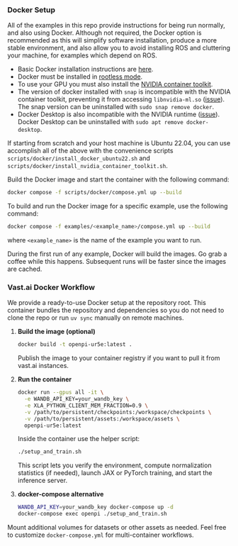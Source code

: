 ### Docker Setup

All of the examples in this repo provide instructions for being run normally, and also using Docker. Although not required, the Docker option is recommended as this will simplify software installation, produce a more stable environment, and also allow you to avoid installing ROS and cluttering your machine, for examples which depend on ROS.

- Basic Docker installation instructions are [here](https://docs.docker.com/engine/install/).
- Docker must be installed in [rootless mode](https://docs.docker.com/engine/security/rootless/).
- To use your GPU you must also install the [NVIDIA container toolkit](https://docs.nvidia.com/datacenter/cloud-native/container-toolkit/latest/install-guide.html).
- The version of docker installed with `snap` is incompatible with the NVIDIA container toolkit, preventing it from accessing `libnvidia-ml.so` ([issue](https://github.com/NVIDIA/nvidia-container-toolkit/issues/154)). The snap version can be uninstalled with `sudo snap remove docker`.
- Docker Desktop is also incompatible with the NVIDIA runtime ([issue](https://github.com/NVIDIA/nvidia-container-toolkit/issues/229)). Docker Desktop can be uninstalled with `sudo apt remove docker-desktop`.


If starting from scratch and your host machine is Ubuntu 22.04, you can use accomplish all of the above with the convenience scripts `scripts/docker/install_docker_ubuntu22.sh` and `scripts/docker/install_nvidia_container_toolkit.sh`.

Build the Docker image and start the container with the following command:
```bash
docker compose -f scripts/docker/compose.yml up --build
```

To build and run the Docker image for a specific example, use the following command:
```bash
docker compose -f examples/<example_name>/compose.yml up --build
```
where `<example_name>` is the name of the example you want to run.

During the first run of any example, Docker will build the images. Go grab a coffee while this happens. Subsequent runs will be faster since the images are cached.

### Vast.ai Docker Workflow

We provide a ready-to-use Docker setup at the repository root. This container bundles the repository and dependencies so you do not need to clone the repo or run `uv sync` manually on remote machines.

1. **Build the image (optional)**
   ```bash
   docker build -t openpi-ur5e:latest .
   ```
   Publish the image to your container registry if you want to pull it from vast.ai instances.

2. **Run the container**
   ```bash
   docker run --gpus all -it \
     -e WANDB_API_KEY=your_wandb_key \
     -e XLA_PYTHON_CLIENT_MEM_FRACTION=0.9 \
     -v /path/to/persistent/checkpoints:/workspace/checkpoints \
     -v /path/to/persistent/assets:/workspace/assets \
     openpi-ur5e:latest
   ```

   Inside the container use the helper script:
   ```bash
   ./setup_and_train.sh
   ```
   This script lets you verify the environment, compute normalization statistics (if needed), launch JAX or PyTorch training, and start the inference server.

3. **docker-compose alternative**
   ```bash
   WANDB_API_KEY=your_wandb_key docker-compose up -d
   docker-compose exec openpi ./setup_and_train.sh
   ```

Mount additional volumes for datasets or other assets as needed. Feel free to customize `docker-compose.yml` for multi-container workflows.
